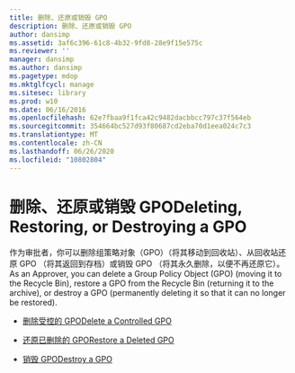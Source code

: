 ```yaml
---
title: 删除、还原或销毁 GPO
description: 删除、还原或销毁 GPO
author: dansimp
ms.assetid: 3af6c396-61c8-4b32-9fd8-28e9f15e575c
ms.reviewer: ''
manager: dansimp
ms.author: dansimp
ms.pagetype: mdop
ms.mktglfcycl: manage
ms.sitesec: library
ms.prod: w10
ms.date: 06/16/2016
ms.openlocfilehash: 62e7fbaa9f1fca42c9482dacbbcc797c37f564eb
ms.sourcegitcommit: 354664bc527d93f80687cd2eba70d1eea024c7c3
ms.translationtype: MT
ms.contentlocale: zh-CN
ms.lasthandoff: 06/26/2020
ms.locfileid: "10802804"
---
```

# <span data-ttu-id="05f4c-103">删除、还原或销毁 GPO</span><span class="sxs-lookup"><span data-stu-id="05f4c-103">Deleting, Restoring, or Destroying a GPO</span></span>


<span data-ttu-id="05f4c-104">作为审批者，你可以删除组策略对象（GPO）（将其移动到回收站）、从回收站还原 GPO （将其返回到存档）或销毁 GPO （将其永久删除，以便不再还原它）。</span><span class="sxs-lookup"><span data-stu-id="05f4c-104">As an Approver, you can delete a Group Policy Object (GPO) (moving it to the Recycle Bin), restore a GPO from the Recycle Bin (returning it to the archive), or destroy a GPO (permanently deleting it so that it can no longer be restored).</span></span>

-   [<span data-ttu-id="05f4c-105">删除受控的 GPO</span><span class="sxs-lookup"><span data-stu-id="05f4c-105">Delete a Controlled GPO</span></span>](delete-a-controlled-gpo-agpm40.md)

-   [<span data-ttu-id="05f4c-106">还原已删除的 GPO</span><span class="sxs-lookup"><span data-stu-id="05f4c-106">Restore a Deleted GPO</span></span>](restore-a-deleted-gpo-agpm40.md)

-   [<span data-ttu-id="05f4c-107">销毁 GPO</span><span class="sxs-lookup"><span data-stu-id="05f4c-107">Destroy a GPO</span></span>](destroy-a-gpo-agpm40.md)

 

 





